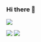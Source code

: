 ### Hi there 👋

<!-- <img src="https://github-readme-stats.vercel.app/api?username=yusuke0724&count_private=true&theme=vue-dark&hide_title=true&show_icons=true" alt="github stats for yusuke0724">
 -->
[![](https://raw.githubusercontent.com/yusuke0724/yusuke0724/master/profile-summary-card-output/monokai/0-profile-details.svg)](https://github.com/vn7n24fzkq/github-profile-summary-cards)
<!-- [![](https://raw.githubusercontent.com/yusuke0724/yusuke0724/master/profile-summary-card-output/monokai/1-repos-per-language.svg)](https://github.com/vn7n24fzkq/github-profile-summary-cards) -->
[![](https://raw.githubusercontent.com/yusuke0724/yusuke0724/master/profile-summary-card-output/monokai/2-most-commit-language.svg)](https://github.com/vn7n24fzkq/github-profile-summary-cards)
[![](https://raw.githubusercontent.com/yusuke0724/yusuke0724/master/profile-summary-card-output/monokai/3-stats.svg)](https://github.com/vn7n24fzkq/github-profile-summary-cards)
<!-- [![](https://raw.githubusercontent.com/yusuke0724/yusuke0724/master/profile-summary-card-output/monokai/4-productive-time.svg)](https://github.com/vn7n24fzkq/github-profile-summary-cards) -->

<!--
**yusuke0724/yusuke0724** is a ✨ _special_ ✨ repository because its `README.md` (this file) appears on your GitHub profile.

Here are some ideas to get you started:

- 🔭 I’m currently working on ...
- 🌱 I’m currently learning ...
- 👯 I’m looking to collaborate on ...
- 🤔 I’m looking for help with ...
- 💬 Ask me about ...
- 📫 How to reach me: ...
- 😄 Pronouns: ...
- ⚡ Fun fact: ...
-->
